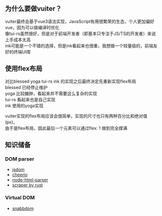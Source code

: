 ## 为什么要做vuiter？
vuiter最终会基于vue3语法实现，JavaScript有用很繁荣的生态，个人更加偏好vue，因为可以做编译时优化
<br>像tui-rs虽然很好，但是对于前端开发者（即基本只专注于JS/TS的开发者）来说上手成本太高
<br>ink可能是一个不错的选择，但是ink看起来也很重，我想做一个轻量级的，前端友好的终端UI库


## 使用flex布局

对比blessed yoga tui-rs ink 的实现之后最终决定先重新实现flex布局
<br>blessed 已经停止维护
<br>yoga 比较臃肿，看起来并不需要这么复杂的实现
<br>tui-rs 看起来也是自己实现
<br>ink 使用的yoga实现

vuiter实现的flex布局应该会很简单，实现的尺寸也只有两种百分比和绝对值(px)，
<br>由于是flex布局，因此最后一个元素可以通过flex: 1 做到完全撑满


## 知识储备
### DOM parser
- [jsdom](https://github.com/jsdom/jsdom)
- [cheerio](https://github.com/cheeriojs/cheerio)
- [node-html-parser](https://github.com/taoqf/node-html-parser)
- [scraper by rust](https://github.com/causal-agent/scraper)

### Virtual DOM
- [snabbdom](https://github.com/snabbdom/snabbdom)
